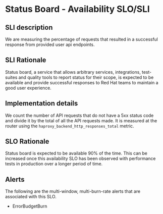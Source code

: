 # Status Board  - Availability SLO/SLI

## SLI description

We are measuring the percentage of requests that resulted in a successful
response from provided user api endpoints.


## SLI Rationale

Status board, a service that allows arbitrary services, integrations,
test-suites and quality tools to report status for their scope,
is expected to be available and provide successful responses
to Red Hat teams to maintain a good user experience.

## Implementation details

We count the number of API requests that do not have a 5xx status code and divide it by the
total of all the API requests made. It is measured at the router using the
`haproxy_backend_http_responses_total` metric.

## SLO Rationale

Status board is expected to be available 90% of the time. This can be increased once this availability
SLO has been observed with performance tests in production over a longer period of time.

## Alerts

The following are the multi-window, multi-burn-rate alerts that are associated with this SLO.

- ErrorBudgetBurn
